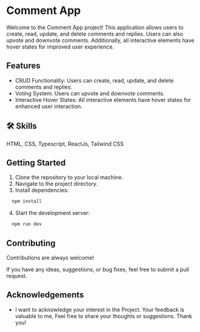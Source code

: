 
# Comment App

Welcome to the Comment App project! This application allows users to create, read, update, and delete comments and replies. Users can also upvote and downvote comments. Additionally, all interactive elements have hover states for improved user experience.

## Features

- CRUD Functionality: Users can create, read, update, and delete comments and replies.
- Voting System: Users can upvote and downvote comments.
- Interactive Hover States: All interactive elements have hover states for enhanced user interaction.


## 🛠 Skills
HTML, CSS, Typescript, ReactJs, Tailwind CSS


## Getting Started
1. Clone the repository to your local machine.
2. Navigate to the project directory.
3. Install dependencies:
```bash
  npm install
```
4. Start the development server:
```bash
  npm run dev
```
## Contributing

Contributions are always welcome!

If you have any ideas, suggestions, or bug fixes, feel free to submit a pull request.



## Acknowledgements

 - I want to acknowledge your interest in the Project. Your feedback is valuable to me, Feel free to share your thoughts or suggestions. Thank you!

